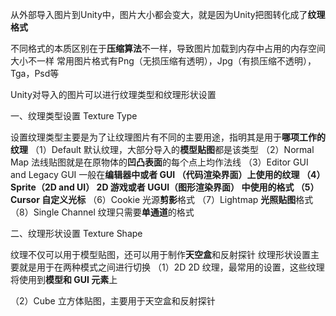 从外部导入图片到Unity中，图片大小都会变大，就是因为Unity把图转化成了**纹理格式**

不同格式的本质区别在于**压缩算法**不一样，导致图片加载到内存中占用的内存空间大小不一样 常用图片格式有Png（无损压缩有透明），Jpg（有损压缩不透明），Tga，Psd等

Unity对导入的图片可以进行纹理类型和纹理形状设置

一、纹理类型设置 Texture Type

设置纹理类型主要是为了让纹理图片有不同的主要用途，指明其是用于**哪项工作的纹理** （1）Default  默认纹理，大部分导入的**模型贴图**都是该类型 （2）Normal Map  法线贴图就是在原物体的**凹凸表面**的每个点上均作法线 （3）Editor GUI and Legacy GUI  一般在**编辑器中或者 GUI （代码渲染界面）**上使用的纹理 （4）Sprite（2D and UI）  2D 游戏或者 **UGUI（图形渲染界面）** 中使用的格式 （5）Cursor  自定义**光标** （6）Cookie  光源**剪影**格式 （7）Lightmap  **光照贴图**格式 （8）Single Channel  纹理只需要**单通道**的格式



二、纹理形状设置 Texture Shape

纹理不仅可以用于模型贴图，还可以用于制作**天空盒**和反射探针  纹理形状设置主要就是用于在两种模式之间进行切换 （1）2D  2D 纹理，最常用的设置，这些纹理将使用到**模型和 GUI 元素**上

（2）Cube  立方体贴图，主要用于天空盒和反射探针